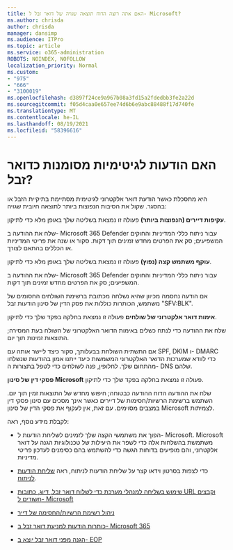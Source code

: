 ```yaml
---
title: האם אתה רוצה הדוח תוצאה שגויה של דואר זבל ל- Microsoft?
ms.author: chrisda
author: chrisda
manager: dansimp
ms.audience: ITPro
ms.topic: article
ms.service: o365-administration
ROBOTS: NOINDEX, NOFOLLOW
localization_priority: Normal
ms.custom:
- "975"
- "666"
- "3100019"
ms.openlocfilehash: d3897f24ce9a967b08a3fd15a2fdedbb3fe2a22d
ms.sourcegitcommit: f05d4caa0e657ee74d6b6e9abc88488f17d740fe
ms.translationtype: MT
ms.contentlocale: he-IL
ms.lasthandoff: 08/19/2021
ms.locfileid: "58396616"
---
```

# <a name="do-you-have-legitimate-messages-being-marked-as-spam"></a>האם הודעות לגיטימיות מסומנות כדואר זבל?

היא מתסכלת כאשר הודעת דואר אלקטרוני לגיטימית מסתיימת בתיקיית הזבל או בהסגר. שקול את הסיבות הנפוצות ביותר לתוצאה חיובית שגויה:

**עקיפות דיירים (הנפוצות ביותר)** פעולה זו נמצאת בשליטה שלך באופן מלא כדי לתיקון.

שלח את ההודעה ב- Microsoft 365 Defender עבור ניתוח כללי המדיניות והחוקים המשפיעים; סק את הפרטים מחדש זמינים תוך דקות.
סקור או שנה את פריטי המדיניות או הכללים בהתאם לצורך. 

**עוקף משתמש קצה (נפוץ)** פעולה זו נמצאת בשליטה שלך באופן מלא כדי לתיקון. 

שלח את ההודעה ב- Microsoft 365 Defender עבור ניתוח כללי המדיניות והחוקים המשפיעים; סק את הפרטים מחדש זמינים תוך דקות. 

אם הודעה נחסמה מכיוון שהיא נשלחה מכתובת ברשימת השולחים החסומים של משתמש, הכותרות כוללות את פסק הדין של סינון הודעות זבל "SFV:BLK".

**אימות דואר אלקטרוני של שולחים** פעולה זו נמצאת בחלקה בפקד שלך כדי לתיקון.

שלח את ההודעה כדי לנתח כשלים באימות הדואר האלקטרוני של השולח בעת המסירה; התוצאות זמינות תוך יום. 

אם התשתית השולחת בבעלותך, סקור כיצד ליישר אותה עם SPF, DKIM ו- DMARC כדי לוודא שמערכות הדואר האלקטרוני המשמשות כיעד ייתנו אמון בהודעות שנשלחו מהתחום שלך. לחלופין, פנה לשולחים כדי לטפל בתצורות ה- DNS שלהם.

**פסקי דין של סינון Microsoft** פעולה זו נמצאת בחלקה בפקד שלך כדי לתיקון.

שלח את ההודעה הדוח ההודעה כבטוחה; חיפוש מחדש של התוצאות זמין תוך יום. השתמש ברשימת הרשיות/חסימות של דיירים כאשר אינך מסכים עם סינון פסקי דין במצבים מסוימים. עם זאת, אין לעקוף את פסקי הדין של סינון Microsoft לצמיתות. 

לקבלת מידע נוסף, ראה:

- הפוך את משתמשי הקצה שלך לזמינים לשליחת הודעות ל- Microsoft. Microsoft משתמשת בהשלחות אלה כדי לשפר את היעילות של טכנולוגיות הגנה על דואר אלקטרוני, והם מופיעים בדוחות הגשה כדי להשתמש בהם כסימנים לעדכון פריטי מדיניות. 

- כדי לצפות בסרטון וידאו קצר על שליחת הודעות לניתוח, ראה [שליחת הודעות לניתוח](https://go.microsoft.com/fwlink/?linkid=2166435).

- [שימוש בשליחה למנהלי מערכת כדי לשלוח דואר זבל, דיוג, כתובות URL וקבצים חשודים ל- Microsoft](https://docs.microsoft.com/microsoft-365/security/office-365-security/admin-submission)

- [ניהול רשימת הרשיות/החסימה של דייר](https://docs.microsoft.com/microsoft-365/security/office-365-security/tenant-allow-block-list)

- [כותרות הודעות למניעת דואר זבל ב- Microsoft 365](https://docs.microsoft.com/microsoft-365/security/office-365-security/anti-spam-message-headers)

- [הגנה מפני דואר זבל יוצא ב- EOP](https://docs.microsoft.com/microsoft-365/security/office-365-security/outbound-spam-controls)